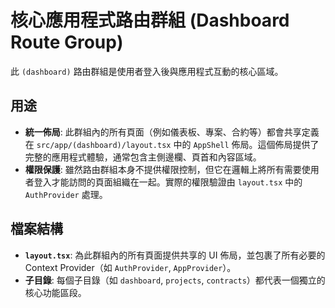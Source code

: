 # 核心應用程式路由群組 (Dashboard Route Group)

此 `(dashboard)` 路由群組是使用者登入後與應用程式互動的核心區域。

## 用途

- **統一佈局**: 此群組內的所有頁面（例如儀表板、專案、合約等）都會共享定義在 `src/app/(dashboard)/layout.tsx` 中的 `AppShell` 佈局。這個佈局提供了完整的應用程式體驗，通常包含主側邊欄、頁首和內容區域。
- **權限保護**: 雖然路由群組本身不提供權限控制，但它在邏輯上將所有需要使用者登入才能訪問的頁面組織在一起。實際的權限驗證由 `layout.tsx` 中的 `AuthProvider` 處理。

## 檔案結構

- **`layout.tsx`**: 為此群組內的所有頁面提供共享的 UI 佈局，並包裹了所有必要的 Context Provider（如 `AuthProvider`, `AppProvider`）。
- **子目錄**: 每個子目錄（如 `dashboard`, `projects`, `contracts`）都代表一個獨立的核心功能區段。
